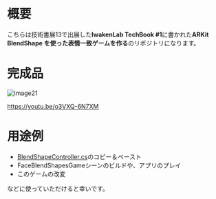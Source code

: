 # 概要
こちらは技術書展13で出展した**IwakenLab TechBook #1**に書かれた**ARKit　BlendShape を使った表情一致ゲームを作る**のリポジトリになります。

# 完成品
![image21](https://user-images.githubusercontent.com/69253001/188482484-423979d4-a56a-4abd-8614-2cde0ce641b7.png)

https://youtu.be/o3VXQ-6N7XM

# 用途例
- [BlendShapeController.cs](https://github.com/UetaKento/TechBook2022/blob/main/Assets/Kenty/Scripts/BlendShapeController.cs)のコピー＆ペースト
- FaceBlendShapesGameシーンのビルドや、アプリのプレイ
- このゲームの改変

などに使っていただけると幸いです。
